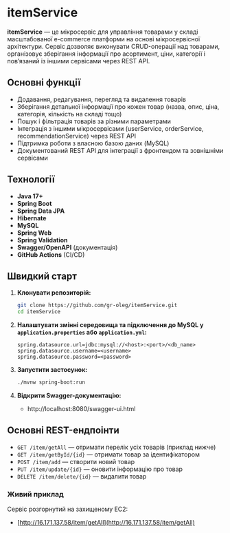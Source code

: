# itemService

**itemService** — це мікросервіс для управління товарами у складі масштабованої e-commerce платформи на основі мікросервісної архітектури. Сервіс дозволяє виконувати CRUD-операції над товарами, організовує зберігання інформації про асортимент, ціни, категорії і пов’язаний із іншими сервісами через REST API.

## Основні функції

- Додавання, редагування, перегляд та видалення товарів
- Зберігання детальної інформації про кожен товар (назва, опис, ціна, категорія, кількість на складі тощо)
- Пошук і фільтрація товарів за різними параметрами
- Інтеграція з іншими мікросервісами (userService, orderService, recommendationService) через REST API
- Підтримка роботи з власною базою даних (MySQL)
- Документований REST API для інтеграції з фронтендом та зовнішніми сервісами

## Технології

- **Java 17+**
- **Spring Boot**
- **Spring Data JPA**
- **Hibernate**
- **MySQL**
- **Spring Web**
- **Spring Validation**
- **Swagger/OpenAPI** (документація)
- **GitHub Actions** (CI/CD)

## Швидкий старт

1. **Клонувати репозиторій:**
   ```bash
   git clone https://github.com/gr-oleg/itemService.git
   cd itemService
   ```

2. **Налаштувати змінні середовища та підключення до MySQL у `application.properties` або `application.yml`:**
   ```
   spring.datasource.url=jdbc:mysql://<host>:<port>/<db_name>
   spring.datasource.username=<username>
   spring.datasource.password=<password>
   ```

3. **Запустити застосунок:**
   ```bash
   ./mvnw spring-boot:run
   ```

4. **Відкрити Swagger-документацію:**
   - http://localhost:8080/swagger-ui.html

## Основні REST-ендпоінти

- `GET /item/getAll` — отримати перелік усіх товарів (приклад нижче)
- `GET /item/getById/{id}` — отримати товар за ідентифікатором
- `POST /item/add` — створити новий товар
- `PUT /item/update/{id}` — оновити інформацію про товар
- `DELETE /item/delete/{id}` — видалити товар

### Живий приклад

Сервіс розгорнутий на захищеному EC2:

- [http://16.171.137.58/item/getAll](http://16.171.137.58/item/getAll)
